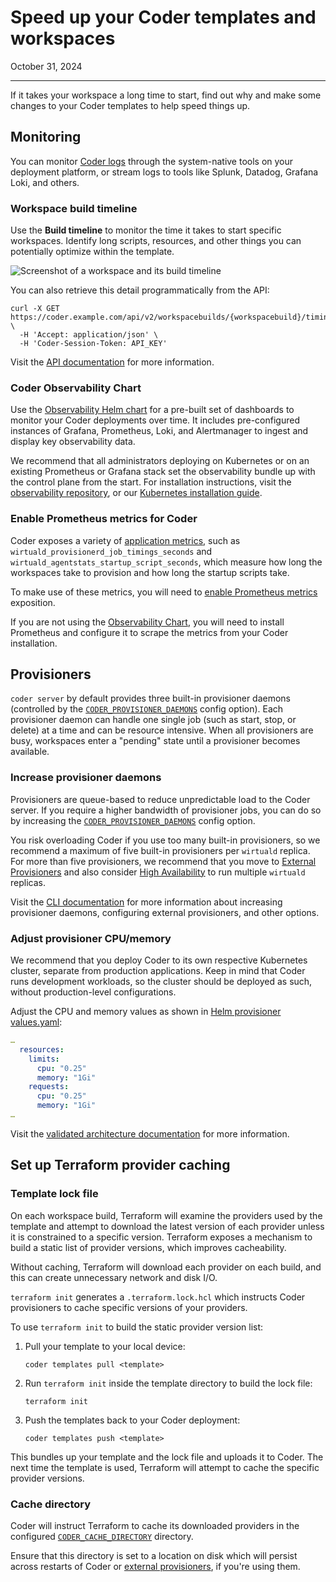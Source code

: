 # Speed up your Coder templates and workspaces

October 31, 2024

---

If it takes your workspace a long time to start, find out why and make some
changes to your Coder templates to help speed things up.

## Monitoring

You can monitor [Coder logs](../../admin/monitoring/logs.md) through the
system-native tools on your deployment platform, or stream logs to tools like
Splunk, Datadog, Grafana Loki, and others.

### Workspace build timeline

Use the **Build timeline** to monitor the time it takes to start specific
workspaces. Identify long scripts, resources, and other things you can
potentially optimize within the template.

![Screenshot of a workspace and its build timeline](../../images/best-practice/build-timeline.png)

You can also retrieve this detail programmatically from the API:

```shell
curl -X GET https://coder.example.com/api/v2/workspacebuilds/{workspacebuild}/timings \
  -H 'Accept: application/json' \
  -H 'Coder-Session-Token: API_KEY'
```

Visit the
[API documentation](../../reference/api/builds.md#get-workspace-build-timings-by-id)
for more information.

### Coder Observability Chart

Use the [Observability Helm chart](https://github.com/coder/observability) for a
pre-built set of dashboards to monitor your Coder deployments over time. It
includes pre-configured instances of Grafana, Prometheus, Loki, and Alertmanager
to ingest and display key observability data.

We recommend that all administrators deploying on Kubernetes or on an existing
Prometheus or Grafana stack set the observability bundle up with the control
plane from the start. For installation instructions, visit the
[observability repository](https://github.com/coder/observability?tab=readme-ov-file#installation),
or our [Kubernetes installation guide](../../install/kubernetes.md).

### Enable Prometheus metrics for Coder

Coder exposes a variety of
[application metrics](../../admin/integrations/prometheus.md#available-metrics),
such as `wirtuald_provisionerd_job_timings_seconds` and
`wirtuald_agentstats_startup_script_seconds`, which measure how long the
workspaces take to provision and how long the startup scripts take.

To make use of these metrics, you will need to
[enable Prometheus metrics](../../admin/integrations/prometheus.md#enable-prometheus-metrics)
exposition.

If you are not using the [Observability Chart](#coder-observability-chart), you
will need to install Prometheus and configure it to scrape the metrics from your
Coder installation.

## Provisioners

`coder server` by default provides three built-in provisioner daemons
(controlled by the
[`CODER_PROVISIONER_DAEMONS`](../../reference/cli/server.md#--provisioner-daemons)
config option). Each provisioner daemon can handle one single job (such as
start, stop, or delete) at a time and can be resource intensive. When all
provisioners are busy, workspaces enter a "pending" state until a provisioner
becomes available.

### Increase provisioner daemons

Provisioners are queue-based to reduce unpredictable load to the Coder server.
If you require a higher bandwidth of provisioner jobs, you can do so by
increasing the
[`CODER_PROVISIONER_DAEMONS`](../../reference/cli/server.md#--provisioner-daemons)
config option.

You risk overloading Coder if you use too many built-in provisioners, so we
recommend a maximum of five built-in provisioners per `wirtuald` replica. For more
than five provisioners, we recommend that you move to
[External Provisioners](../../admin/provisioners.md) and also consider
[High Availability](../../admin/networking/high-availability.md) to run multiple
`wirtuald` replicas.

Visit the
[CLI documentation](../../reference/cli/server.md#--provisioner-daemons) for
more information about increasing provisioner daemons, configuring external
provisioners, and other options.

### Adjust provisioner CPU/memory

We recommend that you deploy Coder to its own respective Kubernetes cluster,
separate from production applications. Keep in mind that Coder runs development
workloads, so the cluster should be deployed as such, without production-level
configurations.

Adjust the CPU and memory values as shown in
[Helm provisioner values.yaml](https://github.com/coder/coder/blob/main/helm/provisioner/values.yaml#L134-L141):

```yaml
…
  resources:
    limits:
      cpu: "0.25"
      memory: "1Gi"
    requests:
      cpu: "0.25"
      memory: "1Gi"
…
```

Visit the
[validated architecture documentation](../../admin/infrastructure/validated-architectures/index.md#workspace-nodes)
for more information.

## Set up Terraform provider caching

### Template lock file

On each workspace build, Terraform will examine the providers used by the
template and attempt to download the latest version of each provider unless it
is constrained to a specific version. Terraform exposes a mechanism to build a
static list of provider versions, which improves cacheability.

Without caching, Terraform will download each provider on each build, and this
can create unnecessary network and disk I/O.

`terraform init` generates a `.terraform.lock.hcl` which instructs Coder
provisioners to cache specific versions of your providers.

To use `terraform init` to build the static provider version list:

1. Pull your template to your local device:

   ```shell
   coder templates pull <template>
   ```

1. Run `terraform init` inside the template directory to build the lock file:

   ```shell
   terraform init
   ```

1. Push the templates back to your Coder deployment:

   ```shell
   coder templates push <template>
   ```

This bundles up your template and the lock file and uploads it to Coder. The
next time the template is used, Terraform will attempt to cache the specific
provider versions.

### Cache directory

Coder will instruct Terraform to cache its downloaded providers in the
configured [`CODER_CACHE_DIRECTORY`](../../reference/cli/server.md#--cache-dir)
directory.

Ensure that this directory is set to a location on disk which will persist
across restarts of Coder or
[external provisioners](../../admin/provisioners.md), if you're using them.
